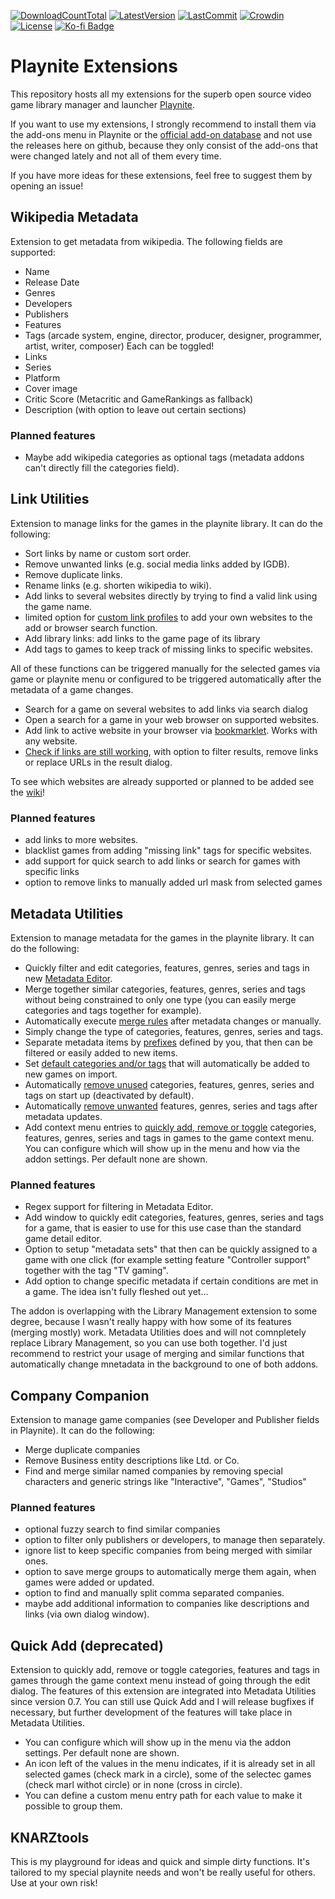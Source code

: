 [![DownloadCountTotal](https://img.shields.io/github/downloads/HerrKnarz/Playnite-Extensions/total?style=flat)](https://github.com/HerrKnarz/Playnite-Extensions/archive/refs/heads/master.zip)
[![LatestVersion](https://img.shields.io/github/v/release/HerrKnarz/Playnite-Extensions?include_prereleases&style=flat)](https://github.com/HerrKnarz/Playnite-Extensions/releases)
[![LastCommit](https://img.shields.io/github/last-commit/HerrKnarz/Playnite-Extensions?style=flat)](https://github.com/HerrKnarz/Playnite-Extensions/commits/master)
[![Crowdin](https://badges.crowdin.net/playnite-extension-linkutiliti/localized.svg)](https://crowdin.com/project/playnite-extension-linkutiliti)
[![License](https://img.shields.io/github/license/HerrKnarz/Playnite-Extensions?style=flat)](https://github.com/HerrKnarz/Playnite-Extensions/blob/master/LICENSE.txt)
[![Ko-fi Badge](https://img.shields.io/badge/Tip%20on%20Ko--fi-F16061)](https://ko-fi.com/herrknarz)

# Playnite Extensions

This repository hosts all my extensions for the superb open source video game library manager and launcher [Playnite](http://playnite.link/).

If you want to use my extensions, I strongly recommend to install them via the add-ons menu in Playnite or the [official add-on database](https://playnite.link/addons.html) and not use the releases here on github, because they only consist of the add-ons that were changed lately and not all of them every time. 

If you have more ideas for these extensions, feel free to suggest them by opening an issue!

## Wikipedia Metadata

Extension to get metadata from wikipedia. The following fields are supported:

- Name
- Release Date
- Genres
- Developers
- Publishers
- Features
- Tags (arcade system, engine, director, producer, designer, programmer, artist, writer, composer) Each can be toggled!
- Links
- Series
- Platform
- Cover image
- Critic Score (Metacritic and GameRankings as fallback)
- Description (with option to leave out certain sections)

### Planned features
- Maybe add wikipedia categories as optional tags (metadata addons can't directly fill the categories field).

## Link Utilities

Extension to manage links for the games in the playnite library. It can do the following:

- Sort links by name or custom sort order.
- Remove unwanted links (e.g. social media links added by IGDB).
- Remove duplicate links.
- Rename links (e.g. shorten wikipedia to wiki).
- Add links to several websites directly by trying to find a valid link using the game name.
- limited option for [custom link profiles](https://github.com/HerrKnarz/Playnite-Extensions/wiki/Link-Utilities:-Custom-link-profiles) to add your own websites to the add or browser search function.
- Add library links: add links to the game page of its library
- Add tags to games to keep track of missing links to specific websites.

All of these functions can be triggered manually for the selected games via game or playnite menu or configured to be triggered automatically after the metadata of a game changes.

- Search for a game on several websites to add links via search dialog
- Open a search for a game in your web browser on supported websites.
- Add link to active website in your browser via [bookmarklet](https://github.com/HerrKnarz/Playnite-Extensions/wiki/Link-Utilities:-URL-handler-and-bookmarklet). Works with any website.
- [Check if links are still working](https://github.com/HerrKnarz/Playnite-Extensions/wiki/Link-Utilities:-Check-links), with option to filter results, remove links or replace URLs in the result dialog.

To see which websites are already supported or planned to be added see the [wiki](https://github.com/HerrKnarz/Playnite-Extensions/wiki/Link-Utilities:-Supported-websites-for-add-&-search-function)!

### Planned features
- add links to more websites.
- blacklist games from adding "missing link" tags for specific websites.
- add support for quick search to add links or search for games with specific links
- option to remove links to manually added url mask from selected games 

## Metadata Utilities

Extension to manage metadata for the games in the playnite library. It can do the following:

- Quickly filter and edit categories, features, genres, series and tags in new [Metadata Editor](https://github.com/HerrKnarz/Playnite-Extensions/wiki/Metadata-Utilities:-Metadata-Editor).
- Merge together similar categories, features, genres, series and tags without being constrained to only one type (you can easily merge categories and tags together for example).
- Automatically execute [merge rules](https://github.com/HerrKnarz/Playnite-Extensions/wiki/Metadata-Utilities:-Merge-Rules) after metadata changes or manually.
- Simply change the type of categories, features, genres, series and tags.
- Separate metadata items by [prefixes](https://github.com/HerrKnarz/Playnite-Extensions/wiki/Metadata-Utilities:-Other-functionality#prefixes) defined by you, that then can be filtered or easily added to new items.
- Set [default categories and/or tags](https://github.com/HerrKnarz/Playnite-Extensions/wiki/Metadata-Utilities:-Other-functionality#adding-default-categoriestags) that will automatically be added to new games on import.
- Automatically [remove unused](https://github.com/HerrKnarz/Playnite-Extensions/wiki/Metadata-Utilities:-Other-functionality#removing-unused-metadata) categories, features, genres, series and tags on start up (deactivated by default).
- Automatically [remove unwanted](https://github.com/HerrKnarz/Playnite-Extensions/wiki/Metadata-Utilities:-Other-functionality#removing-unwanted-metadata) features, genres, series and tags after metadata updates.
- Add context menu entries to [quickly add, remove or toggle](https://github.com/HerrKnarz/Playnite-Extensions/wiki/Metadata-Utilities:-Quick-Add) categories, features, genres, series and tags in games to the game context menu. You can configure which will show up in the menu and how via the addon settings. Per default none are shown.

### Planned features
- Regex support for filtering in Metadata Editor.
- Add window to quickly edit categories, features, genres, series and tags for a game, that is easier to use for this use case than the standard game detail editor.
- Option to setup "metadata sets" that then can be quickly assigned to a game with one click (for example setting feature "Controller support" together with the tag "TV gaming".
- Add option to change specific metadata if certain conditions are met in a game. The idea isn't fully fleshed out yet...

The addon is overlapping with the Library Management extension to some degree, because I wasn't really happy with how some of its features (merging mostly) work. Metadata Utilities does and will not comnpletely replace Library Management, so you can use both together. I'd just recommend to restrict your usage of merging and similar functions that automatically change mnetadata in the background to one of both addons.

## Company Companion

Extension to manage game companies (see Developer and Publisher fields in Playnite). It can do the following:

- Merge duplicate companies
- Remove Business entity descriptions like Ltd. or Co.
- Find and merge similar named companies by removing special characters and generic strings like "Interactive", "Games", "Studios"

### Planned features
- optional fuzzy search to find similar companies
- option to filter only publishers or developers, to manage then separately.
- ignore list to keep specific companies from being merged with similar ones.
- option to save merge groups to automatically merge them again, when games were added or updated.
- option to find and manually split comma separated companies.
- maybe add additional information to companies like descriptions and links (via own dialog window).

## Quick Add (deprecated)

Extension to quickly add, remove or toggle categories, features and tags in games through the game context menu instead of going through the edit dialog. The features of this extension are integrated into Metadata Utilities since version 0.7. You can still use Quick Add and I will release bugfixes if necessary, but further development of the features will take place in Metadata Utilities.

- You can configure which will show up in the menu via the addon settings. Per default none are shown.
- An icon left of the values in the menu indicates, if it is already set in all selected games (check mark in a circle), some of the selectec games (check marl withot circle) or in none (cross in circle).
- You can define a custom menu entry path for each value to make it possible to group them.

## KNARZtools

This is my playground for ideas and quick and simple dirty functions. It's tailored to my special playnite needs and won't be really useful for others. Use at your own risk!

